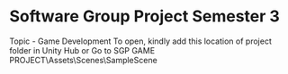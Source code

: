 # Software Group Project Semester 3
Topic - Game Development
To open, kindly add this location of project folder in Unity Hub or Go to SGP GAME PROJECT\Assets\Scenes\SampleScene
